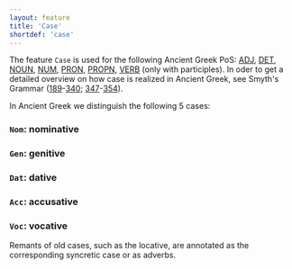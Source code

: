 ```yaml
---
layout: feature
title: 'Case'
shortdef: 'case'
---
```


The feature `Case` is used for the following Ancient Greek PoS: 
<a href="http://universaldependencies.github.io/docs/grc/pos/ADJ.html" target="_blank">ADJ</a>, <a href="http://universaldependencies.github.io/docs/grc/pos/DET.html" target="_blank">DET</a>,  <a href="http://universaldependencies.github.io/docs/grc/pos/NOUN.html" target="_blank">NOUN</a>,  <a href="http://universaldependencies.github.io/docs/grc/pos/NUM.html" target="_blank">NUM</a>, <a href="http://universaldependencies.github.io/docs/grc/pos/PRON.html" target="_blank">PRON</a>, <a href="http://universaldependencies.github.io/docs/grc/pos/PROPN.html" target="_blank">PROPN</a>, <a href="http://universaldependencies.github.io/docs/grc/pos/VERB.html" target="_blank">VERB</a> (only with participles). In oder to get a detailed overview on how case is realized in Ancient Greek, see Smyth's Grammar (<a href="http://www.perseus.tufts.edu/hopper/text?doc=Smyth+grammar+189&fromdoc=Perseus%3Atext%3A1999.04.0007" target="_blank">189</a>-<a href="http://www.perseus.tufts.edu/hopper/text?doc=Smyth+grammar+340&fromdoc=Perseus%3Atext%3A1999.04.0007" target="_blank">340</a>; <a href="http://www.perseus.tufts.edu/hopper/text?doc=Smyth+grammar+347&fromdoc=Perseus%3Atext%3A1999.04.0007" target="_blank">347</a>-<a href="http://www.perseus.tufts.edu/hopper/text?doc=Smyth+grammar+354&fromdoc=Perseus%3Atext%3A1999.04.0007" target="_blank">354</a>).

In Ancient Greek we distinguish the following 5 cases:

### `Nom`: nominative  

### `Gen`: genitive

### `Dat`: dative

### `Acc`: accusative

### `Voc`: vocative

Remants of old cases, such as the locative, are annotated as the corresponding syncretic case or as adverbs. 
